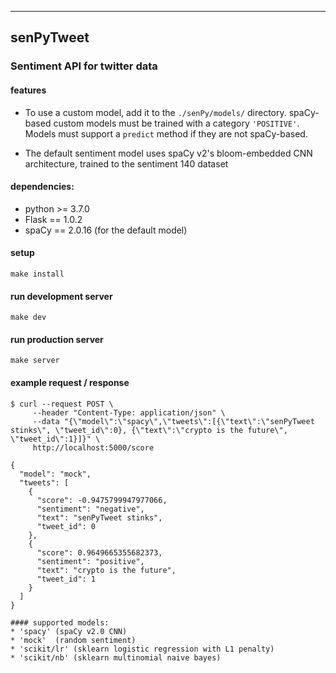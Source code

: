 ------------------------------
 senPyTweet
------------------------------
### Sentiment API for twitter data

#### features
 * To use a custom model, add it to the `./senPy/models/` directory. spaCy-based custom models must be trained with a category `'POSITIVE'`. Models must support a `predict` method if they are not spaCy-based.

 * The default sentiment model uses spaCy v2's bloom-embedded CNN architecture, trained to the sentiment 140 dataset

#### dependencies:
 * python >= 3.7.0
 * Flask == 1.0.2
 * spaCy == 2.0.16 (for the default model)

#### setup
`make install`

#### run development server
`make dev`

#### run production server
`make server`

#### example request / response
```
$ curl --request POST \
	 --header "Content-Type: application/json" \
	 --data "{\"model\":\"spacy\",\"tweets\":[{\"text\":\"senPyTweet stinks\", \"tweet_id\":0}, {\"text\":\"crypto is the future\", \"tweet_id\":1}]}" \
	 http://localhost:5000/score

{
  "model": "mock",
  "tweets": [
    {
      "score": -0.9475799947977066,
      "sentiment": "negative",
      "text": "senPyTweet stinks",
      "tweet_id": 0
    },
    {
      "score": 0.9649665355682373,
      "sentiment": "positive",
      "text": "crypto is the future",
      "tweet_id": 1
    }
  ]
}

#### supported models:
* 'spacy' (spaCy v2.0 CNN)
* 'mock'  (random sentiment)
* 'scikit/lr' (sklearn logistic regression with L1 penalty)
* 'scikit/nb' (sklearn multinomial naive bayes)

```
